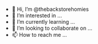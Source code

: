 - 👋 Hi, I’m @thebackstorehomies
- 👀 I’m interested in ...
- 🌱 I’m currently learning ...
- 💞️ I’m looking to collaborate on ...
- 📫 How to reach me ...

<!---
thebackstorehomies/thebackstorehomies is a ✨ special ✨ repository because its `README.md` (this file) appears on your GitHub profile.
You can click the Preview link to take a look at your changes.
--->
